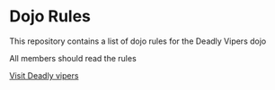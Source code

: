 Dojo Rules
==========

This repository contains a list of dojo rules for the Deadly Vipers dojo

All members should read the rules

[Visit Deadly vipers](https://github.com/deadlyvipers)

